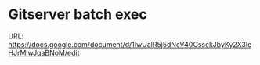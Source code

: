 # Gitserver batch exec

URL: https://docs.google.com/document/d/1IwUalR5j5dNcV40CssckJbyKy2X3leHJrMlwJqaBNoM/edit
